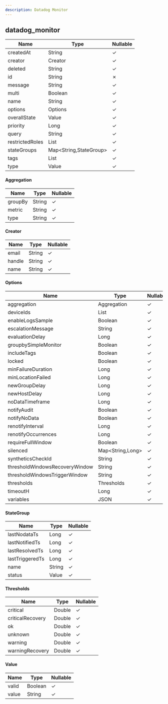 ```yaml
---
description: Datadog Monitor
---
```

datadog_monitor
---------------

| **Name**        | **Type**               | **Nullable** |
| --------------- | ---------------------- | ------------ |
| createdAt       | String                 | &check;      |
| creator         | Creator                | &check;      |
| deleted         | String                 | &check;      |
| id              | String                 | &cross;      |
| message         | String                 | &check;      |
| multi           | Boolean                | &check;      |
| name            | String                 | &check;      |
| options         | Options                | &check;      |
| overallState    | Value                  | &check;      |
| priority        | Long                   | &check;      |
| query           | String                 | &check;      |
| restrictedRoles | List<String>           | &check;      |
| stateGroups     | Map<String,StateGroup> | &check;      |
| tags            | List<String>           | &check;      |
| type            | Value                  | &check;      |

#### Aggregation
| **Name** | **Type** | **Nullable** |
| -------- | -------- | ------------ |
| groupBy  | String   | &check;      |
| metric   | String   | &check;      |
| type     | String   | &check;      |

#### Creator
| **Name** | **Type** | **Nullable** |
| -------- | -------- | ------------ |
| email    | String   | &check;      |
| handle   | String   | &check;      |
| name     | String   | &check;      |

#### Options
| **Name**                       | **Type**         | **Nullable** |
| ------------------------------ | ---------------- | ------------ |
| aggregation                    | Aggregation      | &check;      |
| deviceIds                      | List<Value>      | &check;      |
| enableLogsSample               | Boolean          | &check;      |
| escalationMessage              | String           | &check;      |
| evaluationDelay                | Long             | &check;      |
| groupbySimpleMonitor           | Boolean          | &check;      |
| includeTags                    | Boolean          | &check;      |
| locked                         | Boolean          | &check;      |
| minFailureDuration             | Long             | &check;      |
| minLocationFailed              | Long             | &check;      |
| newGroupDelay                  | Long             | &check;      |
| newHostDelay                   | Long             | &check;      |
| noDataTimeframe                | Long             | &check;      |
| notifyAudit                    | Boolean          | &check;      |
| notifyNoData                   | Boolean          | &check;      |
| renotifyInterval               | Long             | &check;      |
| renotifyOccurrences            | Long             | &check;      |
| requireFullWindow              | Boolean          | &check;      |
| silenced                       | Map<String,Long> | &check;      |
| syntheticsCheckId              | String           | &check;      |
| thresholdWindowsRecoveryWindow | String           | &check;      |
| thresholdWindowsTriggerWindow  | String           | &check;      |
| thresholds                     | Thresholds       | &check;      |
| timeoutH                       | Long             | &check;      |
| variables                      | JSON             | &check;      |

#### StateGroup
| **Name**        | **Type** | **Nullable** |
| --------------- | -------- | ------------ |
| lastNodataTs    | Long     | &check;      |
| lastNotifiedTs  | Long     | &check;      |
| lastResolvedTs  | Long     | &check;      |
| lastTriggeredTs | Long     | &check;      |
| name            | String   | &check;      |
| status          | Value    | &check;      |

#### Thresholds
| **Name**         | **Type** | **Nullable** |
| ---------------- | -------- | ------------ |
| critical         | Double   | &check;      |
| criticalRecovery | Double   | &check;      |
| ok               | Double   | &check;      |
| unknown          | Double   | &check;      |
| warning          | Double   | &check;      |
| warningRecovery  | Double   | &check;      |

#### Value
| **Name** | **Type** | **Nullable** |
| -------- | -------- | ------------ |
| valid    | Boolean  | &check;      |
| value    | String   | &check;      |
